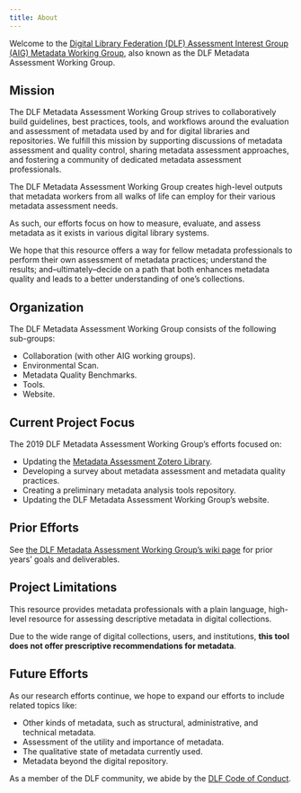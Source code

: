 ```yaml
---
title: About
---
```


Welcome to the [Digital Library Federation (DLF) Assessment Interest Group (AIG) Metadata Working Group](https://wiki.diglib.org/Assessment:Metadata), also known as the DLF Metadata Assessment Working Group.

Mission
-------

The DLF Metadata Assessment Working Group strives to collaboratively build guidelines, best practices, tools, and workflows around the evaluation and assessment of metadata used by and for digital libraries and repositories. We fulfill this mission by supporting discussions of metadata assessment and quality control, sharing metadata assessment approaches, and fostering a community of dedicated metadata assessment professionals.

The DLF Metadata Assessment Working Group creates high-level outputs that metadata workers from all walks of life can employ for their various metadata assessment needs.

As such, our efforts focus on how to measure, evaluate, and assess metadata as it exists in various digital library systems.

We hope that this resource offers a way for fellow metadata professionals to perform their own assessment of metadata practices; understand the results; and–ultimately–decide on a path that both enhances metadata quality and leads to a better understanding of one’s collections.

Organization
------------

The DLF Metadata Assessment Working Group consists of the following sub-groups:

*   Collaboration (with other AIG working groups).
*   Environmental Scan.
*   Metadata Quality Benchmarks.
*   Tools.
*   Website.

Current Project Focus
---------------------

The 2019 DLF Metadata Assessment Working Group’s efforts focused on:

*   Updating the [Metadata Assessment Zotero Library](https://www.zotero.org/groups/488224/metadata_assessment?).
*   Developing a survey about metadata assessment and metadata quality practices.
*   Creating a preliminary metadata analysis tools repository.
*   Updating the DLF Metadata Assessment Working Group’s website.

Prior Efforts
-------------

See [the DLF Metadata Assessment Working Group’s wiki page](https://wiki.diglib.org/Assessment:Metadata) for prior years’ goals and deliverables.

Project Limitations
-------------------

This resource provides metadata professionals with a plain language, high-level resource for assessing descriptive metadata in digital collections.

Due to the wide range of digital collections, users, and institutions, **this tool does not offer prescriptive recommendations for metadata**.

Future Efforts
--------------

As our research efforts continue, we hope to expand our efforts to include related topics like:

*   Other kinds of metadata, such as structural, administrative, and technical metadata.
*   Assessment of the utility and importance of metadata.
*   The qualitative state of metadata currently used.
*   Metadata beyond the digital repository.

As a member of the DLF community, we abide by the [DLF Code of Conduct](https://www.diglib.org/about/code-of-conduct/).
